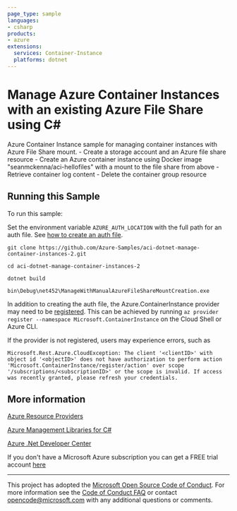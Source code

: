 ```yaml
---
page_type: sample
languages:
- csharp
products:
- azure
extensions:
  services: Container-Instance
  platforms: dotnet
---
```


# Manage Azure Container Instances with an existing Azure File Share using C# #

 Azure Container Instance sample for managing container instances with Azure File Share mount.
    - Create a storage account and an Azure file share resource
    - Create an Azure container instance using Docker image "seanmckenna/aci-hellofiles" with a mount to the file share from above
    - Retrieve container log content
    - Delete the container group resource


## Running this Sample ##

To run this sample:

Set the environment variable `AZURE_AUTH_LOCATION` with the full path for an auth file. See [how to create an auth file](https://github.com/Azure/azure-libraries-for-net/blob/master/AUTH.md).  

    git clone https://github.com/Azure-Samples/aci-dotnet-manage-container-instances-2.git

    cd aci-dotnet-manage-container-instances-2

    dotnet build

    bin\Debug\net452\ManageWithManualAzureFileShareMountCreation.exe

In addition to creating the auth file, the Azure.ContainerInstance provider may need to be [registered](https://docs.microsoft.com/en-us/azure/azure-resource-manager/troubleshooting/error-register-resource-provider?tabs=azure-cli). This can be achieved by running `az provider register --namespace Microsoft.ContainerInstance` on the Cloud Shell or Azure CLI.

If the provider is not registered, users may experience errors, such as 

`Microsoft.Rest.Azure.CloudException: The client '<clientID>' with object id '<objectID>' does not have authorization to perform action 'Microsoft.ContainerInstance/register/action' over scope '/subscriptions/<subscriptionID>' or the scope is invalid. If access was recently granted, please refresh your credentials.`

## More information ##
[Azure Resource Providers](https://docs.microsoft.com/en-us/azure/azure-resource-manager/management/resource-providers-and-types)

[Azure Management Libraries for C#](https://github.com/Azure/azure-sdk-for-net/tree/Fluent)

[Azure .Net Developer Center](https://azure.microsoft.com/en-us/develop/net/)

If you don't have a Microsoft Azure subscription you can get a FREE trial account [here](http://go.microsoft.com/fwlink/?LinkId=330212)

---

This project has adopted the [Microsoft Open Source Code of Conduct](https://opensource.microsoft.com/codeofconduct/). For more information see the [Code of Conduct FAQ](https://opensource.microsoft.com/codeofconduct/faq/) or contact [opencode@microsoft.com](mailto:opencode@microsoft.com) with any additional questions or comments.
